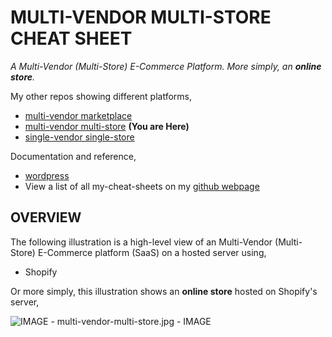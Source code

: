 # MULTI-VENDOR MULTI-STORE CHEAT SHEET

_A Multi-Vendor (Multi-Store) E-Commerce Platform.
More simply, an **online store**._

My other repos showing different platforms,

* [multi-vendor marketplace](https://github.com/JeffDeCola/my-cheat-sheets/tree/master/software/service-architectures/software-as-a-service/content-management/multi-vendor-marketplace-cheat-sheet)
* [multi-vendor multi-store](https://github.com/JeffDeCola/my-cheat-sheets/tree/master/software/service-architectures/software-as-a-service/content-management/multi-vendor-multi-store-cheat-sheet)
  **(You are Here)**
* [single-vendor single-store](https://github.com/JeffDeCola/my-cheat-sheets/tree/master/software/service-architectures/software-as-a-service/content-management/single-vendor-single-store-cheat-sheet)

Documentation and reference,

* [wordpress](https://github.com/JeffDeCola/my-cheat-sheets/tree/master/software/service-architectures/software-as-a-service/content-management/wordpress-cheat-sheet)
* View a list of all my-cheat-sheets on my
  [github webpage](https://jeffdecola.github.io/my-cheat-sheets/)

## OVERVIEW

The following illustration is a high-level view of an
Multi-Vendor (Multi-Store) E-Commerce platform (SaaS)
on a hosted server using,

* Shopify

Or more simply, this illustration shows an **online store** hosted on Shopify's server,

![IMAGE - multi-vendor-multi-store.jpg - IMAGE](../../../../docs/pics/multi-vendor-multi-store.jpg)
